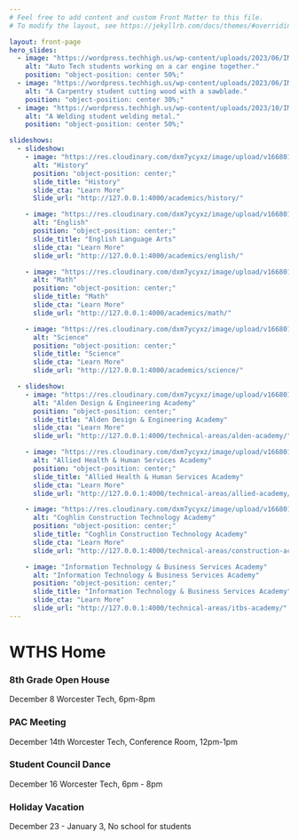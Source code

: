 ```yaml
---
# Feel free to add content and custom Front Matter to this file.
# To modify the layout, see https://jekyllrb.com/docs/themes/#overriding-theme-defaults

layout: front-page
hero_slides: 
  - image: "https://wordpress.techhigh.us/wp-content/uploads/2023/06/IMG_8115-JPG.jpg"
    alt: "Auto Tech students working on a car engine together."
    position: "object-position: center 50%;"
  - image: "https://wordpress.techhigh.us/wp-content/uploads/2023/06/IMG_4162-JPG.jpg"
    alt: "A Carpentry student cutting wood with a sawblade."
    position: "object-position: center 30%;"
  - image: "https://wordpress.techhigh.us/wp-content/uploads/2023/10/IMG_8830-1.jpg"
    alt: "A Welding student welding metal."
    position: "object-position: center 50%;"

slideshows:
  - slideshow:
    - image: "https://res.cloudinary.com/dxm7ycyxz/image/upload/v1668016854/2022/03/history-image_q1ta2r.jpg"
      alt: "History"
      position: "object-position: center;"
      slide_title: "History"
      slide_cta: "Learn More"
      Slide_url: "http://127.0.0.1:4000/academics/history/"

    - image: "https://res.cloudinary.com/dxm7ycyxz/image/upload/v1668016844/2022/03/english-image-300x123_nlgwto.jpg"
      alt: "English"
      position: "object-position: center;"
      slide_title: "English Language Arts"
      slide_cta: "Learn More"
      slide_url: "http://127.0.0.1:4000/academics/english/"

    - image: "https://res.cloudinary.com/dxm7ycyxz/image/upload/v1668016852/2022/03/math-image-150x150_psjbxx.jpg"
      alt: "Math"
      position: "object-position: center;"
      slide_title: "Math"
      slide_cta: "Learn More"
      slide_url: "http://127.0.0.1:4000/academics/math/"

    - image: "https://res.cloudinary.com/dxm7ycyxz/image/upload/v1668016850/2022/03/science-image_xgshcl.jpg"
      alt: "Science"
      position: "object-position: center;"
      slide_title: "Science"
      slide_cta: "Learn More"
      slide_url: "http://127.0.0.1:4000/academics/science/"

  - slideshow:
    - image: "https://res.cloudinary.com/dxm7ycyxz/image/upload/v1668016834/2022/02/alden-1024x395-1-768x296_dqoe7g.jpg"
      alt: "Alden Design & Engineering Academy"
      position: "object-position: center;"
      slide_title: "Alden Design & Engineering Academy"
      slide_cta: "Learn More"
      slide_url: "http://127.0.0.1:4000/technical-areas/alden-academy/"

    - image: "https://res.cloudinary.com/dxm7ycyxz/image/upload/v1668016834/2022/02/health-1024x682-768x512-1-300x200_sefdl4.jpg"
      alt: "Allied Health & Human Services Academy"
      position: "object-position: center;"
      slide_title: "Allied Health & Human Services Academy"
      slide_cta: "Learn More"
      slide_url: "http://127.0.0.1:4000/technical-areas/allied-academy/"

    - image: "https://res.cloudinary.com/dxm7ycyxz/image/upload/v1668016834/2022/02/solar-panels-1794467_1280-768x518-1_xggaqo.jpg"
      alt: "Coghlin Construction Technology Academy"
      position: "object-position: center;"
      slide_title: "Coghlin Construction Technology Academy"
      slide_cta: "Learn More"
      slide_url: "http://127.0.0.1:4000/technical-areas/construction-academy/"

    - image: "Information Technology & Business Services Academy"
      alt: "Information Technology & Business Services Academy"
      position: "object-position: center;"
      slide_title: "Information Technology & Business Services Academy"
      slide_cta: "Learn More"
      slide_url: "http://127.0.0.1:4000/technical-areas/itbs-academy/"
---
```

# WTHS Home

### 8th Grade Open House
December 8
Worcester Tech, 6pm-8pm

### PAC Meeting
December 14th
Worcester Tech, Conference Room, 12pm-1pm

### Student Council Dance
December 16
Worcester Tech, 6pm - 8pm

### Holiday Vacation
December 23 - January 3, No school for students
